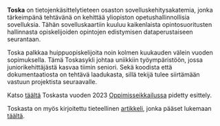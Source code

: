 **Toska** on tietojenkäsittelytieteen osaston sovelluskehitysakatemia, jonka tärkeimpänä tehtävänä on kehittää yliopiston opetushallinnollisia sovelluksia. Tähän sovelluskaartiin kuuluu kaikenlaista opintosuoritusten hallinnasta opiskelijoiden opintojen edistymisen dataperustaiseen seurantaan.

Toska palkkaa huippuopiskelijoita noin kolmen kuukauden välein vuoden sopimuksella. Tämä Toskasykli johtaa uniikkiin työympäristöön, jossa juniorikehittäjästä kasvaa tiimin seniori. Sekä koodista että dokumentaatiosta on tehtävä laadukasta, sillä tekijä tulee siirtämään vastuun projektista seuraavalle.

Katso [täältä](https://www.helsinki.fi/fi/unitube/video/17c1e466-2f56-425a-ad0d-675e6dd8f3e4) Toskasta vuoden 2023 [Oppimisseikkailussa](https://blogs.helsinki.fi/oppimisseikkailu/) pidetty esittely.

Toskasta on myös kirjoitettu tieteellinen [artikkeli](https://dl.acm.org/doi/10.1109/ICSE-SEET58685.2023.00014), jonka pääset lukemaan [täältä](https://arxiv.org/pdf/2301.07020.pdf).
